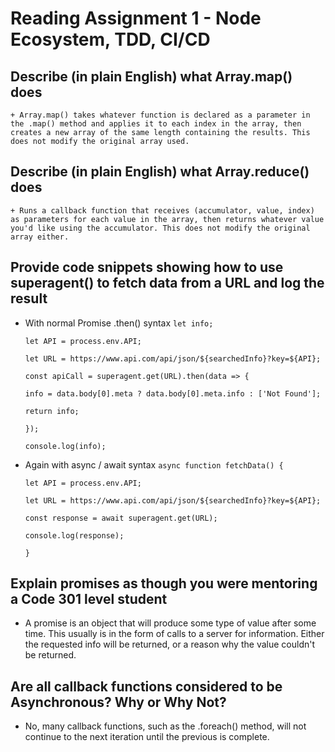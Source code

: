 # **Reading Assignment 1 - Node Ecosystem, TDD, CI/CD**

  ## Describe (in plain English) what Array.map() does
    + Array.map() takes whatever function is declared as a parameter in the .map() method and applies it to each index in the array, then creates a new array of the same length containing the results. This does not modify the original array used.
  ## Describe (in plain English) what Array.reduce() does
    + Runs a callback function that receives (accumulator, value, index) as parameters for each value in the array, then returns whatever value you'd like using the accumulator. This does not modify the original array either.
  ## Provide code snippets showing how to use superagent() to fetch data from a URL and log the result
   + With normal Promise .then() syntax
      `let info;`
      
      `let API = process.env.API;`
      
      `let URL = https://www.api.com/api/json/${searchedInfo}?key=${API};`

      `const apiCall = superagent.get(URL).then(data => {`
      
        `info = data.body[0].meta ? data.body[0].meta.info : ['Not Found'];`
        
        `return info;`
        
      `});`
      
      `console.log(info);`

   + Again with async / await syntax
      `async function fetchData() {`
      
        `let API = process.env.API;`
        
        `let URL = https://www.api.com/api/json/${searchedInfo}?key=${API};`
        
        `const response = await superagent.get(URL);`
        
        `console.log(response);`
        
      `}`

  ## Explain promises as though you were mentoring a Code 301 level student
   + A promise is an object that will produce some type of value after some time. This usually is in the form of calls to a server for information. Either the requested info will be returned, or a reason why the value couldn't be returned.
  ## Are all callback functions considered to be Asynchronous? Why or Why Not?
   + No, many callback functions, such as the .foreach() method, will not continue to the next iteration until the previous is complete.
